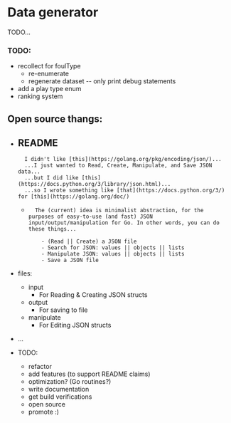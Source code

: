 # Data generator

TODO...

### TODO:
  - recollect for foulType
    - re-enumerate
    - regenerate dataset -- only print debug statements
  - add a play type enum
  - ranking system


## Open source thangs:
  - README
    -
      ```
        I didn't like [this](https://golang.org/pkg/encoding/json/)...
        ...I just wanted to Read, Create, Manipulate, and Save JSON data...
        ...but I did like [this](https://docs.python.org/3/library/json.html)...
        ...so I wrote something like [that](https://docs.python.org/3/) for [this](https://golang.org/doc/)
      ````
    -
      ```
        The (current) idea is minimalist abstraction, for the purposes of easy-to-use (and fast) JSON input/output/manipulation for Go. In other words, you can do these things...

          - (Read || Create) a JSON file
          - Search for JSON: values || objects || lists
          - Manipulate JSON: values || objects || lists
          - Save a JSON file
      ```
  - files:
    - input
      - For Reading & Creating JSON structs
    - output
      - For saving to file
    - manipulate
      - For Editing JSON structs

  - ...

  - TODO:
    - refactor
    - add features (to support README claims)
    - optimization? (Go routines?)
    - write documentation
    - get build verifications
    - open source
    - promote :)
